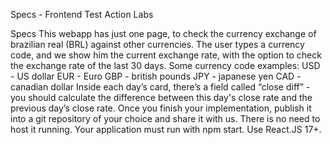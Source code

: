 Specs - Frontend Test
Action Labs

Specs
    This webapp has just one page, to check the currency exchange of brazilian real (BRL) against other currencies.
    The user types a currency code, and we show him the current exchange rate, with the option to check the exchange rate of the last 30 days.
    Some currency code examples:
        USD - US dollar
        EUR - Euro
        GBP - british pounds
        JPY - japanese yen
        CAD - canadian dollar
    Inside each day’s card, there’s a field called “close diff” - you should calculate the difference between this day's close rate and the previous day’s close rate.
    Once you finish your implementation, publish it into a git repository of your choice and share it with us. There is no need to host it running.
    Your application must run with npm start.
    Use React.JS 17+.